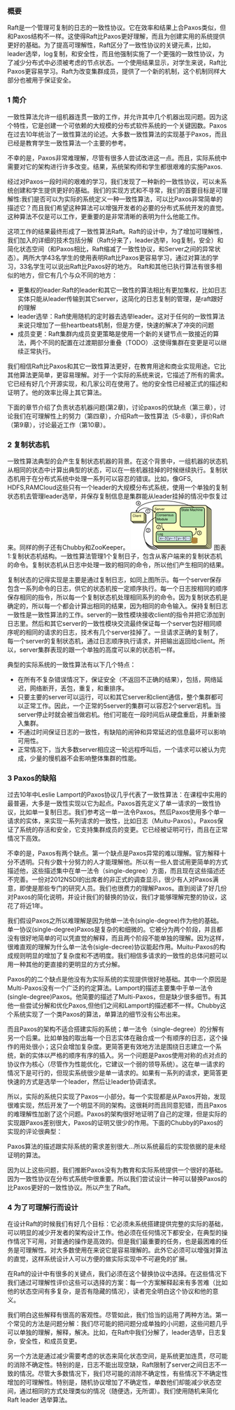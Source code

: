 ### 概要
Raft是一个管理可复制的日志的一致性协议。它在效率和结果上合Paxos类似，但和Paxos结构不一样。这使得Raft比Paxos更好理解，而且为创建实用的系统提供更好的基础。为了提高可理解性，Raft区分了一致性协议的关键元素，比如，leader选举，log复制，和安全性，而且他强制实施了一个更强的一致性协议，为了减少分布式中必须被考虑的节点状态。一个使用结果显示，对学生来说，Raft比Paxos更容易学习。Raft为改变集群成员，提供了一个新的机制，这个机制同样大部分也被用于保证安全。
### 1 简介
一致性算法允许一组机器连贯一致的工作，并允许其中几个机器出现问题。因为这个特性，它是创建一个可依赖的大规模的分布式软件系统的一个关键因数。Paxos在过去10年统治了一致性算法的论述。大多数一致性算法的实现基于Paxos，而且已经是教育学生一致性算法一个主要的参考。

不幸的是，Paxos非常难理解，尽管有很多人尝试改进这一点。而且，实际系统中需要对它的架构进行许多改变。结果，系统架构师和学生都很艰难的实施Paxos.

经过对Paxos一段时间的艰难的学习，我们发现了一种新的一致性协议，可以未系统创建和学生提供更好的基础。我们的实现方式和不寻常，我们的首要目标是可理解性:我们是否可以为实际的系统定义一种一致性算法，可以比Paxos非常简单的描述它？而且我们希望这种算法可以增强开发者的必要的分布式系统开发的直觉。这种算法不仅是可以工作，更重要的是非常清晰的表明为什么他能工作。

这项工作的结果最终形成了一致性算法Raft。Raft的设计中，为了增加可理解性，我们加入的详细的技术包括分解（Raft分来了，leader选举，log复制，安全）和简化状态空间（和Paxos相比，Raft缩减了一致性协议，和Server之间的异常状态）。两所大学43名学生的使用表明Raft比Paxos更容易学习，通过对算法的学习，33名学生可以说出Raft比Paxos好的地方。
  Raft和其他已执行算法有很多相似的地方，但它有几个与众不同的地方：
* 更集权的leader:Raft的leader和其它一致性的算法相比有更加集权，比如日志实体只能从leader传输到其它server，这简化的日志复制的管理，是raft跟好的理解
* leader选举：Raft使用随机的定时器去选举leader。这对于任何的一致性算法来说只增加了一些heartbeats机制，但是方便，快速的解决了冲突的问题
* 成员变更：Raft集群内成员变更策略是使用一个新的关键节点一致接近的算法，两个不同的配置在过渡期部分重叠（TODO）.这使得集群在变更是可以继续正常执行。

我们相信Raft比Paxos和其它一致性算法更好，在教育用途和商业实现用途。它比其他算法更简单，更容易理解。对于一个实际的系统来说，它描述了所有的需求。它已经有好几个开源实现，和几家公司在使用了。他的安全性已经被正式的描述和证明了。他的效率比得上其它算法。

下面的章节介绍了负责状态机器问题(第2章)，讨论paxos的优缺点（第三章），讨论我们在可理解性上的努力（第四章），介绍Raft一致性算法（5-8章），评价Raft（第9章），讨论最近工作（第10章）。
### 2 复制状态机
一致性算法典型的会产生复制状态机器的背景。在这个背景中，一组机器的状态机从相同的状态中计算出典型的状态，可以在一些机器挂掉的时候继续执行。复制状态机用于在分布式系统中处理一系列可以容忍的错误。比如，像GFS, HDFS,RAMCloud这些只有一个leader的大规模分布式系统，使用一个单独的复制状态机去管理leader选举，并保存复制信息是集群能从leader挂掉的情况中恢复过来。同样的例子还有Chubby和ZooKeeper。
  ![图表1](./figure1.png)
图表1:复制状态机结构。一致性算法管理1个复制日子，包含从客户端来的复制状态机的命令。复制状态机从日志中处理一致的相同的命令，所以他们产生相同的结果。

复制状态的记得实现是主要是通过复制日志，如同上图所示。每一个server保存包含一系列命令的日志，供它的状态机按一定顺序执行。每一个日志按相同的顺序保存相同的指令，所以每一个复制状态机处理相同系列的命令。因为复制状态机是确定的，所以每一个都会计算出相同的结果，因为相同的命令输入。保持复制日志一致性是一致性算法的工作。server的一致性模块接收client的指令并把它添加到日志里。然后和其它server的一致性模块交流最终保证每一个server包好相同顺序呢的相同的请求的日志，技术有几个server挂掉了。一旦请求正确的复制了，每一个server的复制状态机，通过日志顺序执行请求，并把输出返回给client。所以，server集群表现的跟一个单独的高度可以来的状态机一样。

典型的实际系统的一致性算法有以下几个特点：
* 在所有不复杂错误情况下，保证安全（不返回不正确的结果），包括，网络延迟，网络断开，丢包，重复，和重排序。
* 只要主要的server可以运行，可以和其它server和client通信，整个集群都可以正常工作。因此，一个正常的5server的集群可以容忍2个server宕机。当server停止时就会被当做宕机。他们可能在一段时间后从硬盘重启，并重新接入集群。
* 不通过时间保证日志的一致性，有缺陷的闹钟和异常延迟的信息最坏可以影响可用性。
* 正常情况下，当大多数server相应这一轮远程呼叫后，一个请求可以被认为完成，少量的慢机器不会影响整体集群的性能。
### 3 Paxos的缺陷
过去10年中Leslie Lamport的Paxos协议几乎代表了一致性算法：在课程中实用的最普遍，大多是一致性实现以它为起点。Paxos首先定义了单一请求的一致性协议，比如单一复制日志。我们参考这一单一法令Paxos。然后Paxos使用多个单一请求的实体，来实现一系列请求的一致性，比如日志（Muitu-Paxos）。Paxos保证了系统的存活和安全，它支持集群成员的变更。它已经被证明可行，而且在正常情况下高效。

不幸的是，Paxos有两个缺点。第一个缺点是Paxos异常的难以理解。官方解释十分不透明。只有少数十分努力的人才能理解他。所以有一些人尝试用更简单的方式描述他，这些描述集中在单一法令（single-degree）方面，而且现在这些描述还不完善。一份对2012NSDI的出席者的非正式的调查显示，很少有人对Paxos满意，即使是那些专门的研究人员。我们也很费力的理解Paxos。直到阅读了好几份对Paxos的简化说明，并设计我们的替换的协议，我们才能够理解完整的协议，这花了将近1年。

我们假设Paxos之所以难理解是因为他单一法令(single-degree)作为他的基础。单一协议(single-degree)Paxos是复杂的和细微的。它被分为两个阶段，并且都没有很好地简单的可以凭直觉的解释，而且两个阶段不能单独的理解。因为这样，很难直观的理解为什么单一法令(sigle-decree)协议能起作用。Muitu-Paxos的构成规则明显的增加了复杂度和不透明度。我们相信多请求的一致性的总体问题可以用一种其他的更直接的更明显的方式分解。
  
Paxos的的二个缺点是他没有为实际系统的实现提供很好地基础。其中一个原因是Multi-Paxos没有一个广泛的约定算法。Lamport的描述主要集中于单一法令(single-degree)Paxos。他简要的描述了Multi-Paxos，但是缺少很多细节。有其他一些尝试分解和优化Paxos,但他们之间和Lamport的描述都不一样。Chubby这个系统实现了一个类Paxos的算法，单算法的细节没有公布出来。

而且Paxos的架构不适合搭建实际的系统；单一法令（single-degree）的分解有另一个后果。比如单独的取出每一个日志实体在融合成一个有顺序的日志，这个操作的用处很小；这只会增加复杂度。更简答更有效地方法是围绕日志建立一个系统，新的实体以严格的顺序有序的插入。另一个问题是Paxos使用对称的点对点的协议作为核心（尽管作为性能优化，它建议一个弱的领导系统）。这在单一请求的情况下是可行的，但现实系统很少是单一请求的。如果有一系列的请求，更简答更快速的方式是选举一个leader，然后让leader协调请求。

所以，实际的系统只实现了Paxos一小部分。每一个实现都是从Paxos开始，发现很难实现，然后开发了一个明显不同的架构。这很耗时而且同意犯错，而且Paxos的难理解性加剧了这个问题。Paxos的架构很好地证明了自己的定理，但是实际的实现跟Paxos差别很大，Paxos的证明又很少的作用。下面的Chubby的Paxos的实现的评论很典型：

Paxos算法的描述跟实际系统的需求差别很大...所以系统最后的实现依据的是未经证明的算法。

因为以上这些问题，我们推断Paxos没有为教育和实际系统提供一个很好的基础。因为一致性协议在分布式系统中很重要。所以我们尝试设计一种可以替换Paxos的比Paxos更好的一致性协议。所以产生了Raft。
### 4 为了可理解行而设计 
在设计Raft的时候我们有好几个目标：它必须未系统搭建提供完整的实际的基础，可以明显的减少开发者的架构设计工作。他必须在任何情况下都安全，在典型的操作情况下可用，对普通的操作是高效的。但是我们最重要的任务，也是最困难的任务是可理解性。对大多数使用在来说它是容易理解的。此外它必须可以增强对算法的直觉，这样系统设计人可以方便的做实际实现中不可避免的扩展。

在Raft的设计中有很多的关键点，我们必须在这个替换协议中选择。在这些情况下我们通过可理解性评价这些可以选择的方案：每一个方案解释起来有多苦难（比如他的状态空间有多复杂，是否有隐藏的情况），读者完全明白这个协议和他的意义。

我们明白这些解释有很高的客观性。尽管如此，我们恰当的运用了两种方法。第一个常见的方法是问题分解：我们尽可能的把问题分成单独的小问题，这些问题几乎可以单独的理解，解释，解决。比如，在Raft中我们分解了，leader选举，日志复杂，安全性，和成员变更。

另一个方法是通过减少需要考虑的状态来简化状态空间，是系统更加连贯，尽可能的消除不确定性。特别的是，日志不能出现空缺，Raft限制了server之间日志不一致的情况。尽管大多数情况下，我们尽可能的消除不确定性，有些情况下不确定性增加的可理解性。特别是，随机协议增加了不确定性，单数他们却能减少状态空间，通过相同的方式处理类似的情况（随便选，无所谓）。我们使用随机来简化Raft leader 选举算法。
